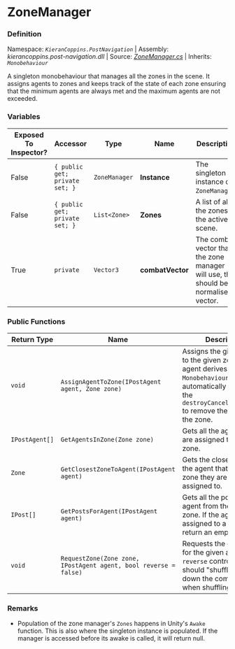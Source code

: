 # ZoneManager

### Definition
Namespace: *`KieranCoppins.PostNavigation`* | Assembly: *kierancoppins.post-navigation.dll* | Source: [*ZoneManager.cs*](../../../Runtime/Zones/ZoneManager.cs) | Inherits: *`Monobehaviour`*

A singleton monobehaviour that manages all the zones in the scene. It assigns agents to zones and keeps track of the state of each zone ensuring that the minimum agents are always met and the maximum agents are not exceeded.

### Variables
| Exposed To Inspector? | Accessor | Type | Name | Description |
|-----------------------|----------|------|------|-------------|
| False | `{ public get; private set; }` | `ZoneManager` | **Instance** | The singleton instance of `ZoneManager`. |
| False | `{ public get; private set; }` | `List<Zone>` | **Zones** | A list of all the zones in the active scene. |
| True | `private` | `Vector3` | **combatVector** | The combat vector that the zone manager will use, this should be a normalised vector. |


### Public Functions
| Return Type | Name | Description |
|-------------|------|-------------|
| `void` | `AssignAgentToZone(IPostAgent agent, Zone zone)` | Assigns the given agent to the given zone. If the agent derives `Monobehaviour` it will automatically hook into the `destroyCancellationToken` to remove the agent from the zone. |
| `IPostAgent[]` | `GetAgentsInZone(Zone zone)` | Gets all the agents that are assigned to the given zone. |
| `Zone` | `GetClosestZoneToAgent(IPostAgent agent)` | Gets the closest zone to the agent that isn't the zone they are currently assigned to. |
| `IPost[]` | `GetPostsForAgent(IPostAgent agent)` | Gets all the posts for an agent from their assigned zone. If the agent is not assigned to a zone it will return an empty array. |
| `void` | `RequestZone(Zone zone, IPostAgent agent, bool reverse = false)` | Requests the given zone for the given agent. `reverse` controls if agents should "shuffle" up or down the combat vector when shuffling occurs. |

### Remarks
- Population of the zone manager's `Zones` happens in Unity's `Awake` function. This is also where the singleton instance is populated. If the manager is accessed before its awake is called, it will return null.